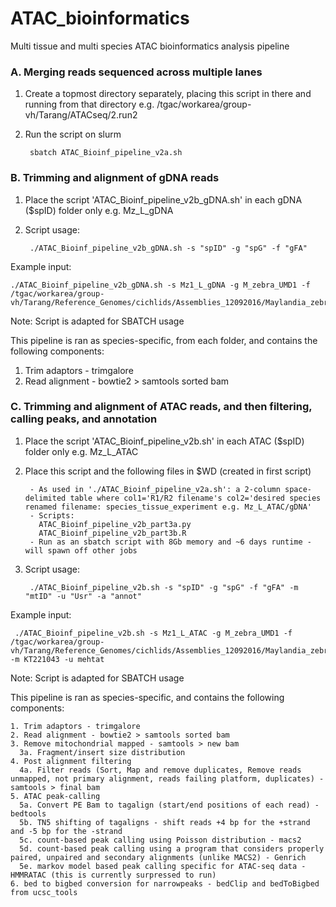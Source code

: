 # ATAC_bioinformatics
Multi tissue and multi species ATAC bioinformatics analysis pipeline

### A. Merging reads sequenced across multiple lanes
1. Create a topmost directory separately, placing this script in there and running from that directory e.g. /tgac/workarea/group-vh/Tarang/ATACseq/2.run2
2. Run the script on slurm
      
        sbatch ATAC_Bioinf_pipeline_v2a.sh

### B. Trimming and alignment of gDNA reads
1. Place the script 'ATAC_Bioinf_pipeline_v2b_gDNA.sh' in each gDNA ($spID) folder only e.g. Mz_L_gDNA
2. Script usage: 

        ./ATAC_Bioinf_pipeline_v2b_gDNA.sh -s "spID" -g "spG" -f "gFA"

Example input:

    ./ATAC_Bioinf_pipeline_v2b_gDNA.sh -s Mz1_L_gDNA -g M_zebra_UMD1 -f /tgac/workarea/group-vh/Tarang/Reference_Genomes/cichlids/Assemblies_12092016/Maylandia_zebra/mze_ref_M_zebra_UMD1_chrUn.fa
    
Note: Script is adapted for SBATCH usage

This pipeline is ran as species-specific, from each folder, and contains the following components:
1. Trim adaptors - trimgalore
2. Read alignment - bowtie2 > samtools sorted bam

### C. Trimming and alignment of ATAC reads, and then filtering, calling peaks, and annotation
1. Place the script 'ATAC_Bioinf_pipeline_v2b.sh' in each ATAC ($spID) folder only e.g. Mz_L_ATAC
2. Place this script and the following files in $WD (created in first script)

        - As used in './ATAC_Bioinf_pipeline_v2a.sh': a 2-column space-delimited table where col1='R1/R2 filename's col2='desired species renamed filename: species_tissue_experiment e.g. Mz_L_ATAC/gDNA'
        - Scripts:
          ATAC_Bioinf_pipeline_v2b_part3a.py
          ATAC_Bioinf_pipeline_v2b_part3b.R
        - Run as an sbatch script with 8Gb memory and ~6 days runtime - will spawn off other jobs

2. Script usage: 

        ./ATAC_Bioinf_pipeline_v2b.sh -s "spID" -g "spG" -f "gFA" -m "mtID" -u "Usr" -a "annot"
        
Example input:

     ./ATAC_Bioinf_pipeline_v2b.sh -s Mz1_L_ATAC -g M_zebra_UMD1 -f /tgac/workarea/group-vh/Tarang/Reference_Genomes/cichlids/Assemblies_12092016/Maylandia_zebra/mze_ref_M_zebra_UMD1_chrUn.fa -m KT221043 -u mehtat

Note: Script is adapted for SBATCH usage

This pipeline is ran as species-specific, and contains the following components:

    1. Trim adaptors - trimgalore
    2. Read alignment - bowtie2 > samtools sorted bam
    3. Remove mitochondrial mapped - samtools > new bam
      3a. Fragment/insert size distribution
    4. Post alignment filtering
      4a. Filter reads (Sort, Map and remove duplicates, Remove reads unmapped, not primary alignment, reads failing platform, duplicates) - samtools > final bam
    5. ATAC peak-calling
      5a. Convert PE Bam to tagalign (start/end positions of each read) - bedtools
      5b. TN5 shifting of tagaligns - shift reads +4 bp for the +strand and -5 bp for the -strand
      5c. count-based peak calling using Poisson distribution - macs2
      5d. count-based peak calling using a program that considers properly paired, unpaired and secondary alignments (unlike MACS2) - Genrich
      5e. markov model based peak calling specific for ATAC-seq data - HMMRATAC (this is currently surpressed to run)
    6. bed to bigbed conversion for narrowpeaks - bedClip and bedToBigbed from ucsc_tools
